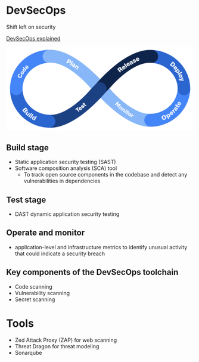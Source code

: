 # DevSecOps
Shift left on security

[DevSecOps explained](https://resources.github.com/devops/fundamentals/devsecops/)

![devsecops stages](images/image.png)

## Build stage

- Static application security testing (SAST)
- Software composition analysis (SCA) tool
    - To track open source components in the codebase and detect any vulnerabilities in dependencies

## Test stage
- DAST dynamic application security testing

## Operate and monitor
-  application-level and infrastructure metrics to identify unusual activity that could indicate a security breach


## Key components of the DevSecOps toolchain
- Code scanning
- Vulnerability scanning
- Secret scanning

# Tools
- Zed Attack Proxy (ZAP) for web scanning 
- Threat Dragon for threat modeling
- Sonarqube 

